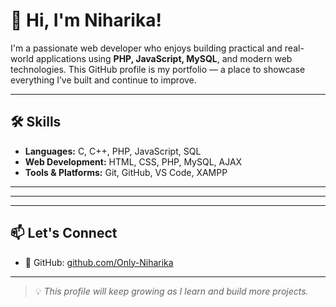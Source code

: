 # 👋 Hi, I'm Niharika!

I'm a passionate web developer who enjoys building practical and real-world applications using **PHP, JavaScript, MySQL**, and modern web technologies. This GitHub profile is my portfolio — a place to showcase everything I’ve built and continue to improve.

---

## 🛠 Skills

- **Languages:** C, C++, PHP, JavaScript, SQL
- **Web Development:** HTML, CSS, PHP, MySQL, AJAX
- **Tools & Platforms:** Git, GitHub, VS Code, XAMPP

---

<!--## 💼 Projects

| Project Name | Tech Stack | Description |
|--------------|------------|-------------|
| [Student Management System](https://github.com/Only-Niharika/) | PHP, MySQL, HTML, JS | Manage student records (CRUD) |
| [To-Do List App](https://github.com/Only-Niharika/) | JavaScript, HTML, CSS | Simple task manager using localStorage |
| [Login System](https://github.com/Only-Niharika/) | PHP, MySQL | Basic login/register system |
| [Portfolio Website](https://github.com/Only-Niharika/) | HTML, CSS, JS | My personal website design |-->

---

<!--## 🚀 Goals

- Learn full-stack frameworks (Laravel, React)
- Build production-ready web apps
- Collaborate on open-source projects
- Explore international opportunities in tech-->

---

## 📫 Let's Connect

- 🐙 GitHub: [github.com/Only-Niharika](https://github.com/Only-Niharika)

---

> 💡 *This profile will keep growing as I learn and build more projects.*
